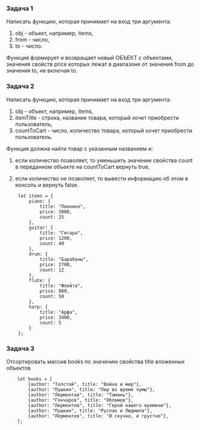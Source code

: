 ### Задача 1

Написать функцию, которая принимает на вход три аргумента: 
1) obj - объект, например, items,
2) from - число, 
3) to - число.

Функция формирует и возвращает новый ОБЪЕКТ с объектами, значения свойств price которых лежат в диапазоне от значения 
from до значения to, не включая to.

### Задача 2

Написать функцию, которая принимает на вход три аргумента: 
1) obj - объект, например, items, 
2) itemTitle - строка, название товара, который хочет приобрести пользователь, 
3) countToCart - число, количество товара, который хочет приобрести пользователь.

Функция должна найти товар с указанным названием и:
1) если количество позволяет, то уменьшить значение свойства count в переданном объекте на countToCart вернуть true,
2) если количество не позволяет, то вывести информацию об этом в консоль и вернуть false.


        let items = {
            piano: {
                title: "Пианино",
                price: 3000,
                count: 25
            },
            guitar: {
                title: "Гитара",
                price: 1200,
                count: 40
            },
            drum: {
                title: "Барабаны",
                price: 2700,
                count: 12
            },
            flute: {
                title: "Флейта",
                price: 900,
                count: 50
            },
            harp: {
                title: "Арфа",
                price: 3400,
                count: 5
            }
        };



### Задача 3

Отсортировать массив books по значению свойства title вложенных объектов

        let books = [
            {author: "Толстой", title: "Война и мир"},
            {author: "Пушкин", title: "Пир во время чумы"},
            {author: "Лермонтов", title: "Тамань"},
            {author: "Гончаров", title: "Обломов"},
            {author: "Лермонтов", title: "Герой нашего времени"},
            {author: "Пушкин", title: "Руслан и Людмила"},
            {author: "Лермонтов", title: "И скучно, и грустно"},
        ];

